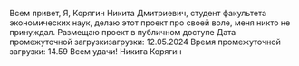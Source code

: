 Всем привет,
Я, Корягин Никита Дмитриевич, студент факультета экономических наук, делаю этот проект про своей воле, меня никто не принуждал. 
Размещаю проект в публичном доступе
Дата промежуточной загрузкизагрузки: 12.05.2024 
Время промежуточной загрузки: 14.59
Всем удачи!
Никита Корягин
